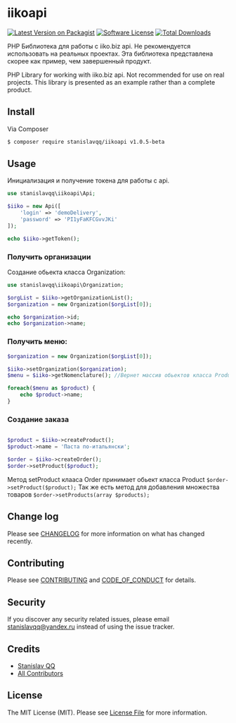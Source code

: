 # iikoapi

[![Latest Version on Packagist][ico-version]][link-packagist]
[![Software License][ico-license]](LICENSE.md)
[![Total Downloads][ico-downloads]][link-downloads]

PHP Библиотека для работы с iiko.biz api.
Не рекомендуется использовать на реальных проектах. 
Эта библиотека представлена скорее как пример, чем завершенный продукт.


PHP Library for working with iiko.biz api. 
Not recommended for use on real projects. 
This library is presented as an example rather than a complete product.


## Install

Via Composer

``` bash
$ composer require stanislavqq/iikoapi v1.0.5-beta
```

## Usage
Инициализация и получение токена для работы с api.
``` php
use stanislavqq\iikoapi\Api;

$iiko = new Api([
    'login' => 'demoDelivery',
    'password' => 'PI1yFaKFCGvvJKi'
]);

echo $iiko->getToken();
```

### Получить организации
Создание обьекта класса Organization: 
``` php
use stanislavqq\iikoapi\Organization; 

$orgList = $iiko->getOrganizationList();
$organization = new Organization($orgList[0]);

echo $organization->id;
echo $organization->name;
```

### Получить меню:
``` php
$organization = new Organization($orgList[0]);

$iiko->setOrganization($organization);
$menu = $iiko->getNomenclature(); //Вернет массив обьектов класса Product

foreach($menu as $product) {
    echo $product->name;
}
```

### Создание заказа
``` php 

$product = $iiko->createProduct();
$product->name = 'Паста по-итальянски';

$order = $iiko->createOrder();
$order->setProduct($product);
```
Метод setProduct клааса Order принимает обьект класса Product `$order->setProduct($product);`
Так же есть метод для добавления множества товаров `$order->setProducts(array $products);` 
## Change log

Please see [CHANGELOG](CHANGELOG.md) for more information on what has changed recently.

## Contributing

Please see [CONTRIBUTING](CONTRIBUTING.md) and [CODE_OF_CONDUCT](CODE_OF_CONDUCT.md) for details.

## Security

If you discover any security related issues, please email stanislavqq@yandex.ru instead of using the issue tracker.

## Credits

- [Stanislav QQ][link-author]
- [All Contributors][link-contributors]

## License

The MIT License (MIT). Please see [License File](LICENSE.md) for more information.

[ico-version]: https://img.shields.io/packagist/v/stanislavqq/iikoapi.svg?style=flat-square
[ico-license]: https://img.shields.io/badge/license-MIT-brightgreen.svg?style=flat-square
[ico-scrutinizer]: https://img.shields.io/scrutinizer/coverage/g/stanislavqq/iikoapi.svg?style=flat-square
[ico-code-quality]: https://img.shields.io/scrutinizer/g/stanislavqq/iikoapi.svg?style=flat-square
[ico-downloads]: https://img.shields.io/packagist/dt/stanislavqq/iikoapi.svg?style=flat-square

[link-packagist]: https://packagist.org/packages/stanislavqq/iikoapi
[link-travis]: https://travis-ci.org/stanislavqq/iikoapi
[link-scrutinizer]: https://scrutinizer-ci.com/g/stanislavqq/iikoapi/code-structure
[link-code-quality]: https://scrutinizer-ci.com/g/stanislavqq/iikoapi
[link-downloads]: https://packagist.org/packages/stanislavqq/iikoapi
[link-author]: https://github.com/stanislavqq
[link-contributors]: ../../contributors
